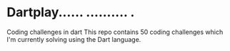 # Dartplay......   .......... .
Coding challenges in dart
This repo contains 50 coding challenges which I'm currently solving using the Dart language.
